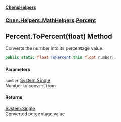 
#### [ChensHelpers](./index 'index')

### [Chen.Helpers.MathHelpers](./Chen-Helpers-MathHelpers 'Chen.Helpers.MathHelpers').[Percent](./Chen-Helpers-MathHelpers-Percent 'Chen.Helpers.MathHelpers.Percent')

## Percent.ToPercent(float) Method
Converts the number into its percentage value.  
```csharp
public static float ToPercent(this float number);
```

#### Parameters
<a name='Chen-Helpers-MathHelpers-Percent-ToPercent(float)-number'></a>
`number` [System.Single](https://docs.microsoft.com/en-us/dotnet/api/System.Single 'System.Single')  
Number to convert from  
  

#### Returns
[System.Single](https://docs.microsoft.com/en-us/dotnet/api/System.Single 'System.Single')  
Converted percentage value  
